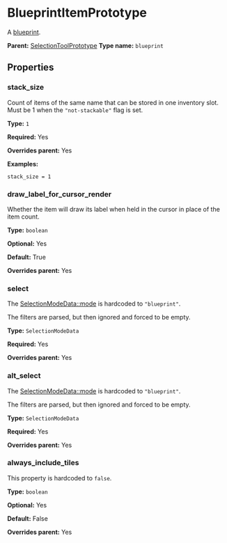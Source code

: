 # BlueprintItemPrototype

A [blueprint](https://wiki.factorio.com/Blueprint).

**Parent:** [SelectionToolPrototype](SelectionToolPrototype.md)
**Type name:** `blueprint`

## Properties

### stack_size

Count of items of the same name that can be stored in one inventory slot. Must be 1 when the `"not-stackable"` flag is set.

**Type:** `1`

**Required:** Yes

**Overrides parent:** Yes

**Examples:**

```
stack_size = 1
```

### draw_label_for_cursor_render

Whether the item will draw its label when held in the cursor in place of the item count.

**Type:** `boolean`

**Optional:** Yes

**Default:** True

**Overrides parent:** Yes

### select

The [SelectionModeData::mode](prototype:SelectionModeData::mode) is hardcoded to `"blueprint"`.

The filters are parsed, but then ignored and forced to be empty.

**Type:** `SelectionModeData`

**Required:** Yes

**Overrides parent:** Yes

### alt_select

The [SelectionModeData::mode](prototype:SelectionModeData::mode) is hardcoded to `"blueprint"`.

The filters are parsed, but then ignored and forced to be empty.

**Type:** `SelectionModeData`

**Required:** Yes

**Overrides parent:** Yes

### always_include_tiles

This property is hardcoded to `false`.

**Type:** `boolean`

**Optional:** Yes

**Default:** False

**Overrides parent:** Yes

